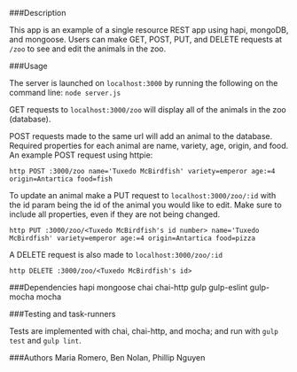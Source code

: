 ###Description

This app is an example of a single resource REST app using hapi, mongoDB, and mongoose.
Users can make GET, POST, PUT, and DELETE requests at `/zoo` to see and edit the animals in the zoo.

###Usage

The server is launched on `localhost:3000` by running the following on the command line:
`node server.js`

GET requests to `localhost:3000/zoo` will display all of the animals in the zoo (database).

POST requests made to the same url will add an animal to the database.  Required properties for each animal are name, variety, age, origin, and food.  An example POST request using httpie:

`http POST :3000/zoo name='Tuxedo McBirdfish' variety=emperor age:=4 origin=Antartica food=fish`

To update an animal make a PUT request to `localhost:3000/zoo/:id` with the id param being the id of the animal you would like to edit.  Make sure to include all properties, even if they are not being changed.

`http PUT :3000/zoo/<Tuxedo McBirdfish's id number> name='Tuxedo McBirdfish' variety=emperor age:=4 origin=Antartica food=pizza`

A DELETE request is also made to `localhost:3000/zoo/:id`

`http DELETE :3000/zoo/<Tuxedo McBirdfish's id>`

###Dependencies
hapi
mongoose
chai
chai-http
gulp
gulp-eslint
gulp-mocha
mocha

###Testing and task-runners

Tests are implemented with chai, chai-http, and mocha; and run with `gulp test` and `gulp lint`.

###Authors
 Maria Romero, Ben Nolan, Phillip Nguyen
